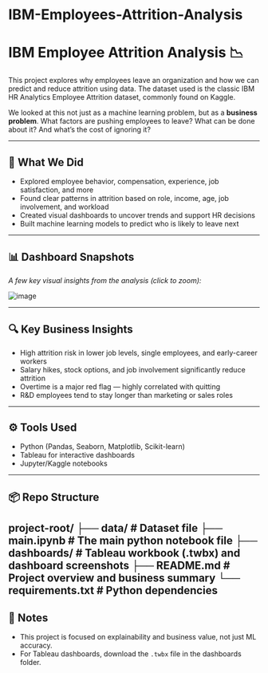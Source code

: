 # IBM-Employees-Attrition-Analysis
# IBM Employee Attrition Analysis 📉

This project explores why employees leave an organization and how we can predict and reduce attrition using data. The dataset used is the classic IBM HR Analytics Employee Attrition dataset, commonly found on Kaggle.

We looked at this not just as a machine learning problem, but as a **business problem**. What factors are pushing employees to leave? What can be done about it? And what’s the cost of ignoring it?

---

## 🧠 What We Did

- Explored employee behavior, compensation, experience, job satisfaction, and more
- Found clear patterns in attrition based on role, income, age, job involvement, and workload
- Created visual dashboards to uncover trends and support HR decisions
- Built machine learning models to predict who is likely to leave next

---

## 📊 Dashboard Snapshots

_A few key visual insights from the analysis (click to zoom):_

<!-- Paste dashboard images below -->
![image](https://github.com/user-attachments/assets/dbf8bf98-10ef-404b-aa4d-93c290c51194)


---

## 🔍 Key Business Insights

- High attrition risk in lower job levels, single employees, and early-career workers
- Salary hikes, stock options, and job involvement significantly reduce attrition
- Overtime is a major red flag — highly correlated with quitting
- R&D employees tend to stay longer than marketing or sales roles

---

## ⚙️ Tools Used

- Python (Pandas, Seaborn, Matplotlib, Scikit-learn)
- Tableau for interactive dashboards
- Jupyter/Kaggle notebooks

---

## 📦 Repo Structure
project-root/
├── data/                # Dataset file
├── main.ipynb           # The main python notebook file
├── dashboards/          # Tableau workbook (.twbx) and dashboard screenshots
├── README.md            # Project overview and business summary
└── requirements.txt     # Python dependencies
--- 

## 📌 Notes

- This project is focused on explainability and business value, not just ML accuracy.
- For Tableau dashboards, download the `.twbx` file in the dashboards folder.
